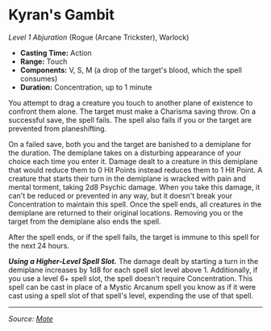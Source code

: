 # Kyran's Gambit

_Level 1 Abjuration_ (Rogue (Arcane Trickster), Warlock)

- **Casting Time:** Action
- **Range:** Touch
- **Components:** V, S, M (a drop of the target's blood, which the spell consumes)
- **Duration:** Concentration, up to 1 minute

You attempt to drag a creature you touch to another plane of existence to confront them alone. The target must make a Charisma saving throw. On a successful save, the spell fails. The spell also fails if you or the target are prevented from planeshifting.

On a failed save, both you and the target are banished to a demiplane for the duration. The demiplane takes on a disturbing appearance of your choice each time you enter it. Damage dealt to a creature in this demiplane that would reduce them to 0 Hit Points instead reduces them to 1 Hit Point. A creature that starts their turn in the demiplane is wracked with pain and mental torment, taking 2d8 Psychic damage. When you take this damage, it can't be reduced or prevented in any way, but it doesn't break your Concentration to maintain this spell. Once the spell ends, all creatures in the demiplane are returned to their original locations. Removing you or the target from the demiplane also ends the spell.

After the spell ends, or if the spell fails, the target is immune to this spell for the next 24 hours.

_**Using a Higher-Level Spell Slot.**_ The damage dealt by starting a turn in the demiplane increases by 1d8 for each spell slot level above 1. Additionally, if you use a level 6+ spell slot, the spell doesn't require Concentration. This spell can be cast in place of a Mystic Arcanum spell you know as if it were cast using a spell slot of that spell's level, expending the use of that spell.

---

_Source: [Mote](https://github.com/mpanighetti/dnd5e-mote)_
